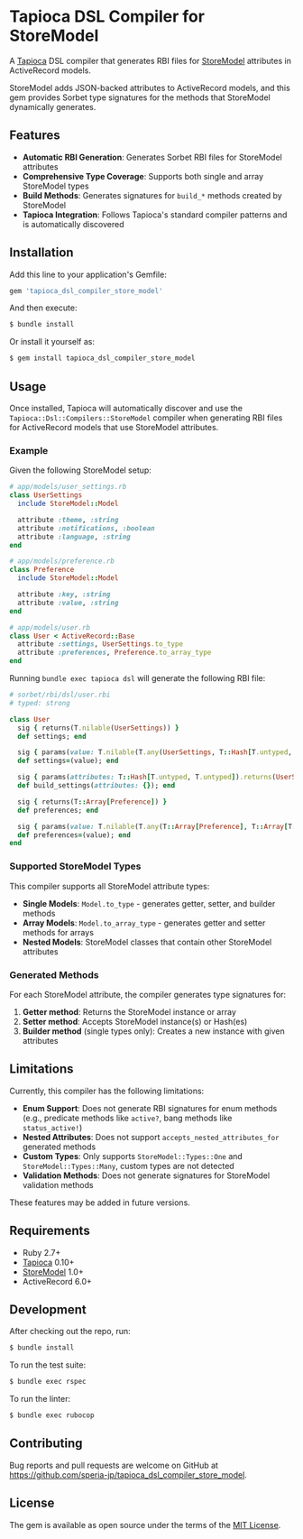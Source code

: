 # Tapioca DSL Compiler for StoreModel

A [Tapioca](https://github.com/Shopify/tapioca) DSL compiler that generates RBI files for [StoreModel](https://github.com/DmitryTsepelev/store_model) attributes in ActiveRecord models.

StoreModel adds JSON-backed attributes to ActiveRecord models, and this gem provides Sorbet type signatures for the methods that StoreModel dynamically generates.

## Features

- **Automatic RBI Generation**: Generates Sorbet RBI files for StoreModel attributes
- **Comprehensive Type Coverage**: Supports both single and array StoreModel types
- **Build Methods**: Generates signatures for `build_*` methods created by StoreModel
- **Tapioca Integration**: Follows Tapioca's standard compiler patterns and is automatically discovered

## Installation

Add this line to your application's Gemfile:

```ruby
gem 'tapioca_dsl_compiler_store_model'
```

And then execute:

```bash
$ bundle install
```

Or install it yourself as:

```bash
$ gem install tapioca_dsl_compiler_store_model
```

## Usage

Once installed, Tapioca will automatically discover and use the `Tapioca::Dsl::Compilers::StoreModel` compiler when generating RBI files for ActiveRecord models that use StoreModel attributes.

### Example

Given the following StoreModel setup:

```ruby
# app/models/user_settings.rb
class UserSettings
  include StoreModel::Model

  attribute :theme, :string
  attribute :notifications, :boolean
  attribute :language, :string
end

# app/models/preference.rb
class Preference
  include StoreModel::Model

  attribute :key, :string
  attribute :value, :string
end

# app/models/user.rb
class User < ActiveRecord::Base
  attribute :settings, UserSettings.to_type
  attribute :preferences, Preference.to_array_type
end
```

Running `bundle exec tapioca dsl` will generate the following RBI file:

```ruby
# sorbet/rbi/dsl/user.rbi
# typed: strong

class User
  sig { returns(T.nilable(UserSettings)) }
  def settings; end

  sig { params(value: T.nilable(T.any(UserSettings, T::Hash[T.untyped, T.untyped]))).returns(T.nilable(UserSettings)) }
  def settings=(value); end

  sig { params(attributes: T::Hash[T.untyped, T.untyped]).returns(UserSettings) }
  def build_settings(attributes: {}); end

  sig { returns(T::Array[Preference]) }
  def preferences; end

  sig { params(value: T.nilable(T.any(T::Array[Preference], T::Array[T::Hash[T.untyped, T.untyped]]))).returns(T::Array[Preference]) }
  def preferences=(value); end
end
```

### Supported StoreModel Types

This compiler supports all StoreModel attribute types:

- **Single Models**: `Model.to_type` - generates getter, setter, and builder methods
- **Array Models**: `Model.to_array_type` - generates getter and setter methods for arrays
- **Nested Models**: StoreModel classes that contain other StoreModel attributes

### Generated Methods

For each StoreModel attribute, the compiler generates type signatures for:

1. **Getter method**: Returns the StoreModel instance or array
2. **Setter method**: Accepts StoreModel instance(s) or Hash(es)
3. **Builder method** (single types only): Creates a new instance with given attributes

## Limitations

Currently, this compiler has the following limitations:

- **Enum Support**: Does not generate RBI signatures for enum methods (e.g., predicate methods like `active?`, bang methods like `status_active!`)
- **Nested Attributes**: Does not support `accepts_nested_attributes_for` generated methods
- **Custom Types**: Only supports `StoreModel::Types::One` and `StoreModel::Types::Many`, custom types are not detected
- **Validation Methods**: Does not generate signatures for StoreModel validation methods

These features may be added in future versions.

## Requirements

- Ruby 2.7+
- [Tapioca](https://github.com/Shopify/tapioca) 0.10+
- [StoreModel](https://github.com/DmitryTsepelev/store_model) 1.0+
- ActiveRecord 6.0+

## Development

After checking out the repo, run:

```bash
$ bundle install
```

To run the test suite:

```bash
$ bundle exec rspec
```

To run the linter:

```bash
$ bundle exec rubocop
```

## Contributing

Bug reports and pull requests are welcome on GitHub at https://github.com/speria-jp/tapioca_dsl_compiler_store_model.

## License

The gem is available as open source under the terms of the [MIT License](https://opensource.org/licenses/MIT).